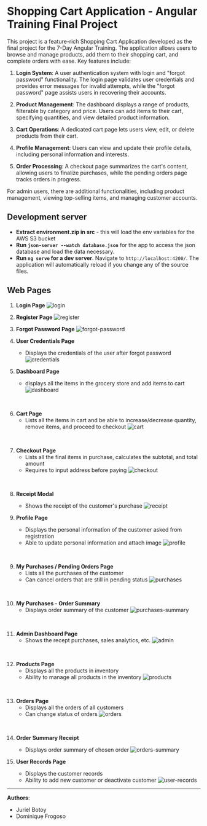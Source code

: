 # Shopping Cart Application - Angular Training Final Project

This project is a feature-rich Shopping Cart Application developed as the final project for the 7-Day Angular Training. The application allows users to browse and manage products, add them to their shopping cart, and complete orders with ease. Key features include:

1. **Login System**: A user authentication system with login and "forgot password" functionality. The login page validates user credentials and provides error messages for invalid attempts, while the "forgot password" page assists users in recovering their accounts.

2. **Product Management**: The dashboard displays a range of products, filterable by category and price. Users can add items to their cart, specifying quantities, and view detailed product information.

3. **Cart Operations**: A dedicated cart page lets users view, edit, or delete products from their cart.

4. **Profile Management**: Users can view and update their profile details, including personal information and interests.

5. **Order Processing**: A checkout page summarizes the cart's content, allowing users to finalize purchases, while the pending orders page tracks orders in progress.

For admin users, there are additional functionalities, including product management, viewing top-selling items, and managing customer accounts.

## Development server

- **Extract environment.zip in src** - this will load the env variables for the AWS S3 bucket
- **Run `json-server --watch database.json`** for the app to access the json database and load the data necessary.
- **Run `ng serve` for a dev server**. Navigate to `http://localhost:4200/`. The application will automatically reload if you change any of the source files.



## Web Pages

1. **Login Page**
![login](img/login.png?raw=true)

2. **Register Page**
![register](img/register.png?raw=true)

3. **Forgot Password Page**
![forgot-password](img/forgot-password1.png?raw=true)

4. **User Credentials Page**
    - Displays the credentials of the user after forgot password
![credentials](img/forgot-password2.png?raw=true)

5. **Dashboard Page** 
    - displays all the items in the grocery store and add items to cart
![dashboard](img/dashboard.png?raw=true)
<br>

6. **Cart Page**
    - Lists all the items in cart and be able to increase/decrease quantity, remove items, and proceed to checkout
![cart](img/cart.png?raw=true)
<br>

7. **Checkout Page**
    - Lists all the final items in purchase, calculates the subtotal, and total amount
    - Requires to input address before paying
![checkout](img/checkout.png?raw=true)
<br>

8. **Receipt Modal**
    - Shows the receipt of the customer's purchase
![receipt](img/receipt.png?raw=true)

9. **Profile Page**
    - Displays the personal information of the customer asked from registration
    - Able to update personal information and attach image
![profile](img/profile.png?raw=true)
<br>

9. **My Purchases / Pending Orders Page**
    - Lists all the purchases of the customer 
    - Can cancel orders that are still in pending status
![purchases](img/purchases.png?raw=true)
<br>

10. **My Purchases - Order Summary**
    - Displays order summary of the customer
![purchases-summary](img/purchases-order-summary.png?raw=true)
<br>

11. **Admin Dashboard Page**
    - Shows the recept purchases, sales analytics, etc.
![admin](img/admin-dashboard.png?raw=true)
<br>

12. **Products Page**
    - Displays all the products in inventory
    - Ability to manage all products in the inventory
![products](img/products.png?raw=true)
<br>

13. **Orders Page**
    - Displays all the orders of all customers
    - Can change status of orders
![orders](img/orders.png?raw=true)
<br>

14. **Order Summary Receipt**
    - Displays order summary of chosen order
![orders-summary](img/orders-summary.png?raw=true)

15. **User Records Page**
    - Displays the customer records
    - Ability to add new customer or deactivate customer
![user-records](img/users.png?raw=true)

<hr>
<b>Authors</b>:
<ul>
    <li>Juriel Botoy</li>
    <li>Dominique Frogoso</li>
</ul>
